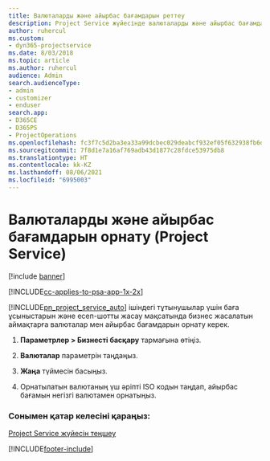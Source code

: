 ```yaml
---
title: Валюталарды және айырбас бағамдарын реттеу
description: Project Service жүйесінде валюталарды және айырбас бағамдарын орнату жолы
author: ruhercul
ms.custom:
- dyn365-projectservice
ms.date: 8/03/2018
ms.topic: article
ms.author: ruhercul
audience: Admin
search.audienceType:
- admin
- customizer
- enduser
search.app:
- D365CE
- D365PS
- ProjectOperations
ms.openlocfilehash: fc3f7c5d2ba3ea33a99dcbec029deabcf932ef05f632938fb6d804e7f5405d3d
ms.sourcegitcommit: 7f8d1e7a16af769adb43d1877c28fdce53975db8
ms.translationtype: HT
ms.contentlocale: kk-KZ
ms.lasthandoff: 08/06/2021
ms.locfileid: "6995003"
---
```

# <a name="set-up-currencies-and-exchange-rates-project-service"></a>Валюталарды және айырбас бағамдарын орнату (Project Service)

[!include [banner](../includes/psa-now-project-operations.md)]

[!INCLUDE[cc-applies-to-psa-app-1x-2x](../includes/cc-applies-to-psa-app-1x-2x.md)]

[!INCLUDE[pn_project_service_auto](../includes/pn-project-service-auto.md)] ішіндегі тұтынушылар үшін баға ұсыныстарын және есеп-шотты жасау мақсатында бизнес жасалатын аймақтарға валюталар мен айырбас бағамдарын орнату керек.  
  
1.  **Параметрлер > Бизнесті басқару** тармағына өтіңіз.  
  
2.  **Валюталар** параметрін таңдаңыз.  
  
3.  **Жаңа** түймесін басыңыз.  
  
4.  Орнатылатын валютаның үш әріпті ISO кодын таңдап, айырбас бағамын негізгі валютамен орнатыңыз.  
  
### <a name="see-also"></a>Сонымен қатар келесіні қараңыз:  
 [Project Service жүйесін теңшеу](../psa/configure.md)


[!INCLUDE[footer-include](../includes/footer-banner.md)]